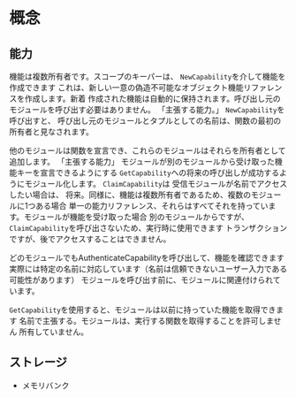 # 概念

## 能力

機能は複数所有者です。スコープのキーパーは、 `NewCapability`を介して機能を作成できます
これは、新しい一意の偽造不可能なオブジェクト機能リファレンスを作成します。新着
作成された機能は自動的に保持されます。呼び出し元のモジュールを呼び出す必要はありません。
「主張する能力。」 `NewCapability`を呼び出すと、
呼び出し元のモジュールとタプルとしての名前は、関数の最初の所有者と見なされます。

他のモジュールは関数を宣言でき、これらのモジュールはそれらを所有者として追加します。 「主張する能力」
モジュールが別のモジュールから受け取った機能キーを宣言できるようにする
`GetCapability`への将来の呼び出しが成功するようにモジュール化します。 `ClaimCapability`は
受信モジュールが名前でアクセスしたい場合は、
将来。同様に、機能は複数所有者であるため、複数のモジュールに1つある場合
単一の能力リファレンス、それらはすべてそれを持っています。モジュールが機能を受け取った場合
別のモジュールからですが、 `ClaimCapability`を呼び出さないため、実行時に使用できます
トランザクションですが、後でアクセスすることはできません。

どのモジュールでもAuthenticateCapabilityを呼び出して、機能を確認できます
実際には特定の名前に対応しています（名前は信頼できないユーザー入力である可能性があります）
モジュールを呼び出す前に、モジュールに関連付けられています。

`GetCapability`を使用すると、モジュールは以前に持っていた機能を取得できます
名前で主張する。モジュールは、実行する関数を取得することを許可しません
所有していません。

## ストレージ

- メモリバンク